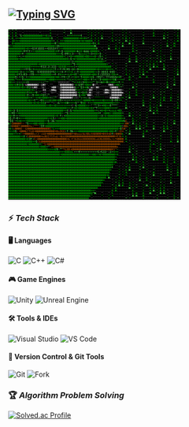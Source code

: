 
<!-- https://readme-typing-svg.demolab.com/demo/?size=30&duration=4000&color=1ACD00&lines=Hello+I%27m+Gihoon -->
[![Typing SVG](https://readme-typing-svg.demolab.com?font=Fira+Code&size=30&duration=4000&pause=1000&color=1ACD00&width=435&lines=Hello+I'm+Gihoon)](https://git.io/typing-svg)
---

<img src="pepe.gif" width="350">

### ⚡ _Tech Stack_

#### 🖥️ Languages  
![C](https://img.shields.io/badge/C-00599C?style=flat-square&logo=c&logoColor=white)
![C++](https://img.shields.io/badge/C++-00599C?style=flat-square&logo=c%2B%2B&logoColor=white)
![C#](https://img.shields.io/badge/C%23-239120?style=flat-square&logo=csharp&logoColor=white)

#### 🎮 Game Engines  
![Unity](https://img.shields.io/badge/Unity-000000?style=flat-square&logo=unity&logoColor=white)
![Unreal Engine](https://img.shields.io/badge/Unreal-313131?style=flat-square&logo=unrealengine&logoColor=white)

#### 🛠️ Tools & IDEs  
![Visual Studio](https://img.shields.io/badge/Visual%20Studio-5C2D91?style=flat-square&logo=visualstudio&logoColor=white)
![VS Code](https://img.shields.io/badge/Visual%20Studio%20Code-007ACC?style=flat-square&logo=visualstudiocode&logoColor=white)

#### 🔧 Version Control & Git Tools  
![Git](https://img.shields.io/badge/Git-F05032?style=flat-square&logo=git&logoColor=white)
![Fork](https://img.shields.io/badge/Fork-303030?style=flat-square&logo=git&logoColor=white)

### 🏆 _Algorithm Problem Solving_
[![Solved.ac Profile](http://mazassumnida.wtf/api/v2/generate_badge?boj=kih0976)](https://solved.ac/kih0976/)



<!--
[ 방문자 수 확인 ]
https://hits.seeyoufarm.com/

[ 로고 만들기 ]
https://simpleicons.org/

[ 뱃지 생성하기 ]
https://shields.io/
-->
